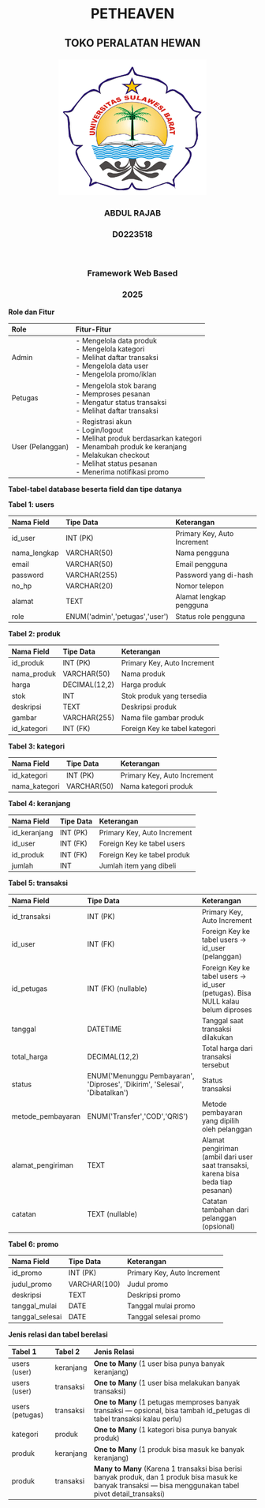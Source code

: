 # <p align="center" style="margin-bottom: 0px;">PETHEAVEN</p>
## <p align="center" style="margin-top: 0;">TOKO PERALATAN HEWAN</p>

<p align="center">
  <img src="LOGO-UNSULBAR.png" width="300" alt="Deskripsi gambar" />
</p>

### <p align="center">ABDUL RAJAB</p>
### <p align="center">D0223518</p></br>
### <p align="center">Framework Web Based</p>
### <p align="center">2025</p>


**Role dan Fitur**

|**Role**|**Fitur-Fitur**|
| :- | :- |
|Admin|- Mengelola data produk <br>- Mengelola kategori <br>- Melihat daftar transaksi <br>- Mengelola data user <br>- Mengelola promo/iklan|
|Petugas|- Mengelola stok barang <br>- Memproses pesanan <br>- Mengatur status transaksi <br>- Melihat daftar transaksi|
|User (Pelanggan)|- Registrasi akun <br>- Login/logout <br>- Melihat produk berdasarkan kategori <br>- Menambah produk ke keranjang <br>- Melakukan checkout <br>- Melihat status pesanan <br>- Menerima notifikasi promo|

**Tabel-tabel database beserta field dan tipe datanya**

**Tabel 1: users**

|**Nama Field**|**Tipe Data**|**Keterangan**|
| :- | :- | :- |
|id\_user|INT (PK)|Primary Key, Auto Increment|
|nama\_lengkap|VARCHAR(50)|Nama pengguna|
|email|VARCHAR(50)|Email pengguna|
|password|VARCHAR(255)|Password yang di-hash|
|no\_hp|VARCHAR(20)|Nomor telepon|
|alamat|TEXT|Alamat lengkap pengguna|
|role|ENUM('admin','petugas','user')|Status role pengguna|

**Tabel 2: produk**

|**Nama Field**|**Tipe Data**|**Keterangan**|
| :- | :- | :- |
|id\_produk|INT (PK)|Primary Key, Auto Increment|
|nama\_produk|VARCHAR(50)|Nama produk|
|harga|DECIMAL(12,2)|Harga produk|
|stok|INT|Stok produk yang tersedia|
|deskripsi|TEXT|Deskripsi produk|
|gambar|VARCHAR(255)|Nama file gambar produk|
|id\_kategori|INT (FK)|Foreign Key ke tabel kategori|

**Tabel 3: kategori**

|**Nama Field**|**Tipe Data**|**Keterangan**|
| :- | :- | :- |
|id\_kategori|INT (PK)|Primary Key, Auto Increment|
|nama\_kategori|VARCHAR(50)|Nama kategori produk|

**Tabel 4: keranjang**

|**Nama Field**|**Tipe Data**|**Keterangan**|
| :- | :- | :- |
|id\_keranjang|INT (PK)|Primary Key, Auto Increment|
|id\_user|INT (FK)|Foreign Key ke tabel users|
|id\_produk|INT (FK)|Foreign Key ke tabel produk|
|jumlah|INT|Jumlah item yang dibeli|



**Tabel 5: transaksi**

|**Nama Field**|**Tipe Data**|**Keterangan**|
| :- | :- | :- |
|id\_transaksi|INT (PK)|Primary Key, Auto Increment|
|id\_user|INT (FK)|Foreign Key ke tabel users → id\_user (pelanggan)|
|id\_petugas|INT (FK) (nullable)|Foreign Key ke tabel users → id\_user (petugas). Bisa NULL kalau belum diproses|
|tanggal|DATETIME|Tanggal saat transaksi dilakukan|
|total\_harga|DECIMAL(12,2)|Total harga dari transaksi tersebut|
|status|ENUM('Menunggu Pembayaran', 'Diproses', 'Dikirim', 'Selesai', 'Dibatalkan')|Status transaksi|
|metode\_pembayaran|ENUM('Transfer','COD','QRIS')|Metode pembayaran yang dipilih oleh pelanggan|
|alamat\_pengiriman|TEXT|Alamat pengiriman (ambil dari user saat transaksi, karena bisa beda tiap pesanan)|
|catatan|TEXT (nullable)|Catatan tambahan dari pelanggan (opsional)|






**Tabel 6: promo**

|**Nama Field**|**Tipe Data**|**Keterangan**|
| :- | :- | :- |
|id\_promo|INT (PK)|Primary Key, Auto Increment|
|judul\_promo|VARCHAR(100)|Judul promo|
|deskripsi|TEXT|Deskripsi promo|
|tanggal\_mulai|DATE|Tanggal mulai promo|
|tanggal\_selesai|DATE|Tanggal selesai promo|

**Jenis relasi dan tabel berelasi**

|**Tabel 1**|**Tabel 2**|**Jenis Relasi**|
| :- | :- | :- |
|users (user)|keranjang|**One to Many** (1 user bisa punya banyak keranjang)|
|users (user)|transaksi|**One to Many** (1 user bisa melakukan banyak transaksi)|
|users (petugas)|transaksi|**One to Many** (1 petugas memproses banyak transaksi — opsional, bisa tambah id\_petugas di tabel transaksi kalau perlu)|
|kategori|produk|**One to Many** (1 kategori bisa punya banyak produk)|
|produk|keranjang|**One to Many** (1 produk bisa masuk ke banyak keranjang)|
|produk|transaksi|**Many to Many** (Karena 1 transaksi bisa berisi banyak produk, dan 1 produk bisa masuk ke banyak transaksi — bisa menggunakan tabel pivot detail\_transaksi)|

